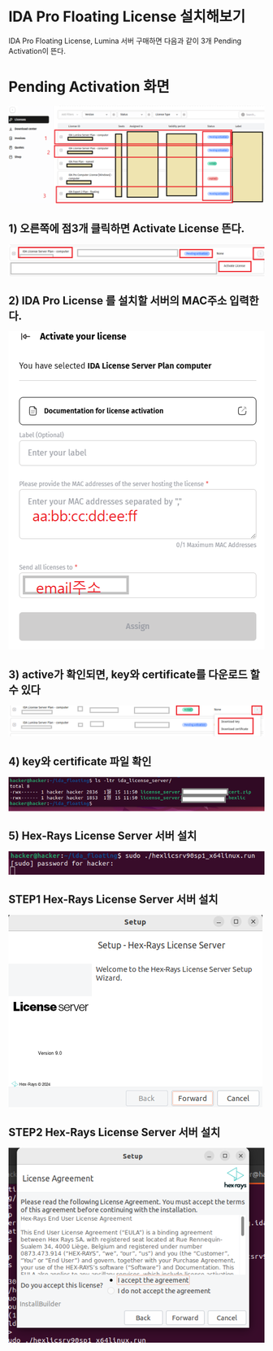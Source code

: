 # IDA Pro Floating License 설치해보기

IDA Pro Floating License, Lumina 서버 구매하면
다음과 같이 3개 Pending Activation이 뜬다.

#  Pending Activation 화면 

![IDA License Server 설치 화면](capture/0.0%20ida%20license%20server%20설치.PNG)

## 1) 오른쪽에 점3개 클릭하면 Activate License 뜬다.
  
![IDA License Server 설치 화면](capture/1.1%20ida%20license%20server%20설치.PNG)

## 2) IDA Pro License 를 설치할 서버의 MAC주소 입력한다.
  
![IDA License Server 설치 화면](capture/1.2%20ida%20license%20server%20설치.PNG)

## 3) active가 확인되면, key와  certificate를 다운로드 할 수 있다
![IDA License Server 설치 화면](capture/1.5%20ida%20license%20server%20설치.PNG)

## 4)  key와  certificate 파일 확인
![IDA License Server 설치 화면](capture/1.11%20ida%20license%20server%20설치.PNG)

## 5) Hex-Rays License Server 서버 설치
![IDA License Server 설치 화면](capture/1.11.2%20ida%20license%20server%20설치.png)

## STEP1 Hex-Rays License Server 서버 설치 
![IDA License Server 설치 화면](capture/1.11.3%20ida%20license%20server%20설치.png)

## STEP2 Hex-Rays License Server 서버 설치 
![IDA License Server 설치 화면](capture/1.11.4%20ida%20license%20server%20설치.PNG)
